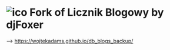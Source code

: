 # ![ico](./src/ico/icon19.png) Fork of Licznik Blogowy by djFoxer

-->  https://wojtekadams.github.io/db_blogs_backup/
